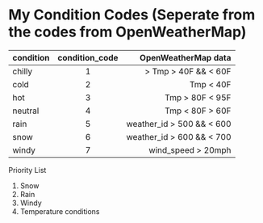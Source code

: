 # My Condition Codes (Seperate from the codes from OpenWeatherMap)

| condition | condition_code | OpenWeatherMap data |
|-----------|:--------------:|--------------------:|
chilly | 1 | > Tmp > 40F && < 60F
cold | 2 | Tmp < 40F
hot | 3 | Tmp > 80F < 95F
neutral | 4 | Tmp < 80F > 60F
rain | 5 | weather_id > 500 && < 600 || > 200 && < 400
snow | 6 | weather_id > 600 && < 700
windy | 7 | wind_speed > 20mph

Priority List
1. Snow
2. Rain
3. Windy
4. Temperature conditions
